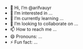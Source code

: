 - 👋 Hi, I’m @arifvauyr
- 👀 I’m interested in ...
- 🌱 I’m currently learning ...
- 💞️ I’m looking to collaborate on ...
- 📫 How to reach me ...
- 😄 Pronouns: ...
- ⚡ Fun fact: ...

<!---
arifvauyr/arifvauyr is a ✨ special ✨ repository because its `README.md` (this file) appears on your GitHub profile.
You can click the Preview link to take a look at your changes.
--->
